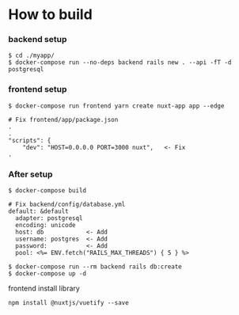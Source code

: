 # How to build


### backend setup
```
$ cd ./myapp/
$ docker-compose run --no-deps backend rails new . --api -fT -d postgresql
```

### frontend setup
```
$ docker-compose run frontend yarn create nuxt-app app --edge

# Fix frontend/app/package.json
.
.
"scripts": {
    "dev": "HOST=0.0.0.0 PORT=3000 nuxt",   <- Fix
.
```

### After setup
```
$ docker-compose build

# Fix backend/config/database.yml
default: &default
  adapter: postgresql
  encoding: unicode
  host: db            <- Add 
  username: postgres  <- Add 
  password:           <- Add 
  pool: <%= ENV.fetch("RAILS_MAX_THREADS") { 5 } %>

$ docker-compose run --rm backend rails db:create
$ docker-compose up -d
```

frontend install library
```
npm install @nuxtjs/vuetify --save


```
